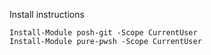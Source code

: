 Install instructions

```
Install-Module posh-git -Scope CurrentUser
Install-Module pure-pwsh -Scope CurrentUser
```
